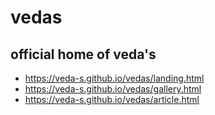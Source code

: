 # vedas
official home of veda's 
---

- https://veda-s.github.io/vedas/landing.html
- https://veda-s.github.io/vedas/gallery.html
- https://veda-s.github.io/vedas/article.html
